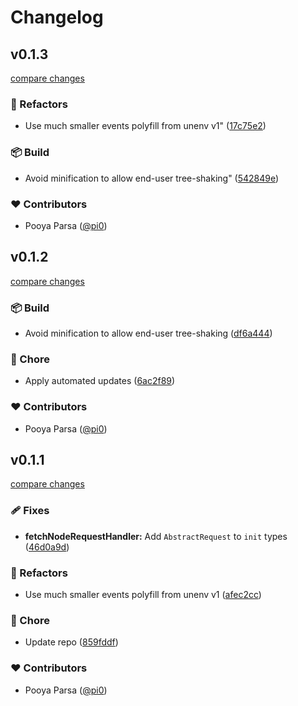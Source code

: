 # Changelog

## v0.1.3

[compare changes](https://github.com/unjs/node-mock-http/compare/v0.1.2...v0.1.3)

### 💅 Refactors

- Use much smaller events polyfill from unenv v1" ([17c75e2](https://github.com/unjs/node-mock-http/commit/17c75e2))

### 📦 Build

- Avoid minification to allow end-user tree-shaking" ([542849e](https://github.com/unjs/node-mock-http/commit/542849e))

### ❤️ Contributors

- Pooya Parsa ([@pi0](http://github.com/pi0))

## v0.1.2

[compare changes](https://github.com/unjs/node-mock-http/compare/v0.1.1...v0.1.2)

### 📦 Build

- Avoid minification to allow end-user tree-shaking ([df6a444](https://github.com/unjs/node-mock-http/commit/df6a444))

### 🏡 Chore

- Apply automated updates ([6ac2f89](https://github.com/unjs/node-mock-http/commit/6ac2f89))

### ❤️ Contributors

- Pooya Parsa ([@pi0](http://github.com/pi0))

## v0.1.1

[compare changes](https://github.com/unjs/node-mock-http/compare/v0.1.0...v0.1.1)

### 🩹 Fixes

- **fetchNodeRequestHandler:** Add `AbstractRequest` to `init` types ([46d0a9d](https://github.com/unjs/node-mock-http/commit/46d0a9d))

### 💅 Refactors

- Use much smaller events polyfill from unenv v1 ([afec2cc](https://github.com/unjs/node-mock-http/commit/afec2cc))

### 🏡 Chore

- Update repo ([859fddf](https://github.com/unjs/node-mock-http/commit/859fddf))

### ❤️ Contributors

- Pooya Parsa ([@pi0](http://github.com/pi0))
